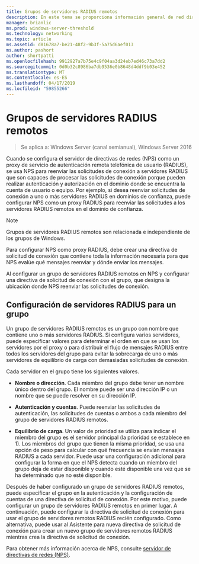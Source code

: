 ```yaml
---
title: Grupos de servidores RADIUS remotos
description: En este tema se proporciona información general de red directiva de servidor RADIUS grupos de servidores remotos en Windows Server 2016.
manager: brianlic
ms.prod: windows-server-threshold
ms.technology: networking
ms.topic: article
ms.assetid: d81678a7-be21-48f2-9b3f-5a75d6aef013
ms.author: pashort
author: shortpatti
ms.openlocfilehash: 9912927a7b75e4c9f04aa3d24eb7ed46c73a7dd2
ms.sourcegitcommit: 0d0b32c8986ba7db9536e0b8648d4ddf9b03e452
ms.translationtype: MT
ms.contentlocale: es-ES
ms.lasthandoff: 04/17/2019
ms.locfileid: "59855266"
---
```

# <a name="remote-radius-server-groups"></a>Grupos de servidores RADIUS remotos

>Se aplica a: Windows Server (canal semianual), Windows Server 2016

Cuando se configura el servidor de directivas de redes (NPS) como un proxy de servicio de autenticación remota telefónica de usuario (RADIUS), se usa NPS para reenviar las solicitudes de conexión a servidores RADIUS que son capaces de procesar las solicitudes de conexión porque pueden realizar autenticación y autorización en el dominio donde se encuentra la cuenta de usuario o equipo. Por ejemplo, si desea reenviar solicitudes de conexión a uno o más servidores RADIUS en dominios de confianza, puede configurar NPS como un proxy RADIUS para reenviar las solicitudes a los servidores RADIUS remotos en el dominio de confianza.

>[!NOTE]
>Grupos de servidores RADIUS remotos son relacionada e independiente de los grupos de Windows.

Para configurar NPS como proxy RADIUS, debe crear una directiva de solicitud de conexión que contiene toda la información necesaria para que NPS evalúe qué mensajes reenviar y dónde enviar los mensajes.

Al configurar un grupo de servidores RADIUS remotos en NPS y configurar una directiva de solicitud de conexión con el grupo, que designa la ubicación donde NPS reenviar las solicitudes de conexión.

## <a name="configuring-radius-servers-for-a-group"></a>Configuración de servidores RADIUS para un grupo

Un grupo de servidores RADIUS remotos es un grupo con nombre que contiene uno o más servidores RADIUS. Si configura varios servidores, puede especificar valores para determinar el orden en que se usan los servidores por el proxy o para distribuir el flujo de mensajes RADIUS entre todos los servidores del grupo para evitar la sobrecarga de uno o más servidores de equilibrio de carga con demasiadas solicitudes de conexión.

Cada servidor en el grupo tiene los siguientes valores.

- **Nombre o dirección**. Cada miembro del grupo debe tener un nombre único dentro del grupo. El nombre puede ser una dirección IP o un nombre que se puede resolver en su dirección IP.

- **Autenticación y cuentas**. Puede reenviar las solicitudes de autenticación, las solicitudes de cuentas o ambos a cada miembro del grupo de servidores RADIUS remotos.

- **Equilibrio de carga**. Un valor de prioridad se utiliza para indicar el miembro del grupo es el servidor principal (la prioridad se establece en 1). Los miembros del grupo que tienen la misma prioridad, se usa una opción de peso para calcular con qué frecuencia se envían mensajes RADIUS a cada servidor. Puede usar una configuración adicional para configurar la forma en que el NPS detecta cuando un miembro del grupo deja de estar disponible y cuando esté disponible una vez que se ha determinado que no esté disponible.

Después de haber configurado un grupo de servidores RADIUS remotos, puede especificar el grupo en la autenticación y la configuración de cuentas de una directiva de solicitud de conexión. Por este motivo, puede configurar un grupo de servidores RADIUS remotos en primer lugar. A continuación, puede configurar la directiva de solicitud de conexión para usar el grupo de servidores remotos RADIUS recién configurado. Como alternativa, puede usar al Asistente para nueva directiva de solicitud de conexión para crear un nuevo grupo de servidores remotos RADIUS mientras crea la directiva de solicitud de conexión.

Para obtener más información acerca de NPS, consulte [servidor de directivas de redes (NPS)](nps-top.md).
